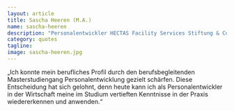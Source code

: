 ```yaml
---
layout: article
title: Sascha Heeren (M.A.)
name: sascha-heeren
description: "Personalentwickler HECTAS Facility Services Stiftung & Co. KG, Absolvent Personalentwicklung Jg. 2014"
category: quotes
tagline: 
image: sascha-heeren.jpg
---
```


„Ich konnte mein berufliches Profil durch den berufsbegleitenden Masterstudiengang Personalentwicklung gezielt schärfen. Diese Entscheidung hat sich gelohnt, denn heute kann ich als Personalentwickler in der Wirtschaft meine im Studium vertieften Kenntnisse in der Praxis wiedererkennen und anwenden.“

